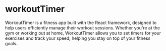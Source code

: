 # workoutTimer
WorkoutTimer is a fitness app built with the React framework, designed to help users efficiently manage their workout sessions. Whether you're at the gym or working out at home, WorkoutTimer allows you to set timers for your exercises and track your speed, helping you stay on top of your fitness goals.
